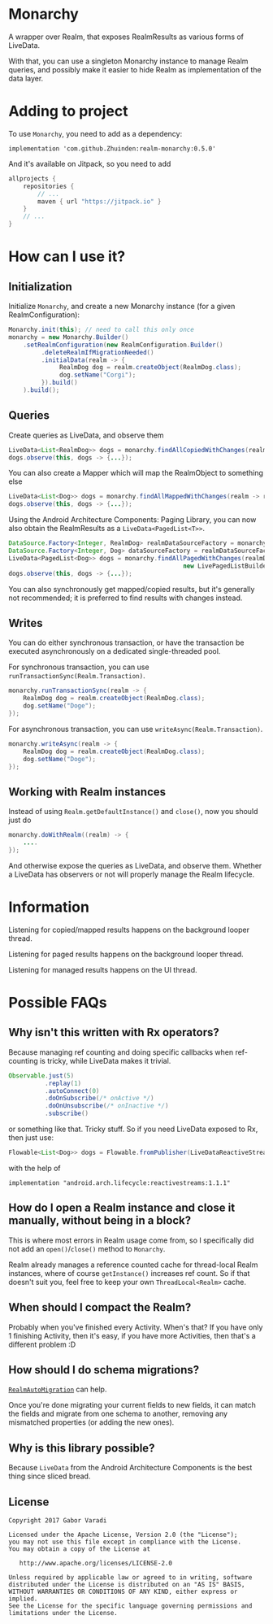 # Monarchy

A wrapper over Realm, that exposes RealmResults as various forms of LiveData.

With that, you can use a singleton Monarchy instance to manage Realm queries, and possibly make it easier to hide Realm as implementation of the data layer.

# Adding to project

To use `Monarchy`, you need to add as a dependency:

    implementation 'com.github.Zhuinden:realm-monarchy:0.5.0'
    
And it's available on Jitpack, so you need to add

``` groovy
allprojects {
    repositories {
        // ...
        maven { url "https://jitpack.io" }
    }
    // ...
}
```

# How can I use it?

## Initialization

Initialize `Monarchy`, and create a new Monarchy instance (for a given RealmConfiguration):

``` java
Monarchy.init(this); // need to call this only once
monarchy = new Monarchy.Builder()
    .setRealmConfiguration(new RealmConfiguration.Builder()
         .deleteRealmIfMigrationNeeded()
         .initialData(realm -> {
              RealmDog dog = realm.createObject(RealmDog.class);
              dog.setName("Corgi");
         }).build()
    ).build();
```

## Queries
                
Create queries as LiveData, and observe them

``` java
LiveData<List<RealmDog>> dogs = monarchy.findAllCopiedWithChanges(realm -> realm.where(RealmDog.class));
dogs.observe(this, dogs -> {...});
```
        
You can also create a Mapper which will map the RealmObject to something else

``` java
LiveData<List<Dog>> dogs = monarchy.findAllMappedWithChanges(realm -> realm.where(RealmDog.class), dog -> Dog.create(dog.getName()));
dogs.observe(this, dogs -> {...});
```

Using the Android Architecture Components: Paging Library, you can now also obtain the RealmResults as a `LiveData<PagedList<T>>`.

``` java
DataSource.Factory<Integer, RealmDog> realmDataSourceFactory = monarchy.createDataSourceFactory(realm -> realm.where(RealmDog.class));
DataSource.Factory<Integer, Dog> dataSourceFactory = realmDataSourceFactory.map(input -> Dog.create(input.getName()));
LiveData<PagedList<Dog>> dogs = monarchy.findAllPagedWithChanges(realmDataSourceFactory,
                                                new LivePagedListBuilder<>(dataSourceFactory, 20));
dogs.observe(this, dogs -> {...});
```

You can also synchronously get mapped/copied results, but it's generally not recommended; it is preferred to find results with changes instead.

## Writes

You can do either synchronous transaction, or have the transaction be executed asynchronously on a dedicated single-threaded pool.

For synchronous transaction, you can use `runTransactionSync(Realm.Transaction)`.

``` java
monarchy.runTransactionSync(realm -> {
    RealmDog dog = realm.createObject(RealmDog.class);
    dog.setName("Doge");
});
```

For asynchronous transaction, you can use `writeAsync(Realm.Transaction)`.

``` java
monarchy.writeAsync(realm -> {
    RealmDog dog = realm.createObject(RealmDog.class);
    dog.setName("Doge");
});
```

## Working with Realm instances

Instead of using `Realm.getDefaultInstance()` and `close()`, now you should just do

``` java
monarchy.doWithRealm((realm) -> {
    ....
});
```

And otherwise expose the queries as LiveData, and observe them. Whether a LiveData has observers or not will properly manage the Realm lifecycle.

# Information

Listening for copied/mapped results happens on the background looper thread.

Listening for paged results happens on the background looper thread.

Listening for managed results happens on the UI thread.

# Possible FAQs

## Why isn't this written with Rx operators?
 
Because managing ref counting and doing specific callbacks when ref-counting is tricky, while LiveData makes it trivial.

``` java
Observable.just(5)
          .replay(1)
          .autoConnect(0)
          .doOnSubscribe(/* onActive */)
          .doOnUnsubscribe(/* onInactive */)
          .subscribe()
```

or something like that. Tricky stuff. So if you need LiveData exposed to Rx, then just use:

``` java
Flowable<List<Dog>> dogs = Flowable.fromPublisher(LiveDataReactiveStreams.toPublisher(lifecycleOwner, liveData));
```

with the help of 

```
implementation "android.arch.lifecycle:reactivestreams:1.1.1"
```

## How do I open a Realm instance and close it manually, without being in a block?

This is where most errors in Realm usage come from, so I specifically did not add an `open()`/`close()` method to `Monarchy`.

Realm already manages a reference counted cache for thread-local Realm instances, where of course `getInstance()` increases ref count. So if that doesn't suit you, feel free to keep your own `ThreadLocal<Realm>` cache.

## When should I compact the Realm?

Probably when you've finished every Activity. When's that? If you have only 1 finishing Activity, then it's easy, if you have more Activities, then that's a different problem :D

## How should I do schema migrations?

[`RealmAutoMigration`](https://github.com/Zhuinden/realm-helpers/blob/872233b7026546323259d4d608adce6915d53b0c/realm-auto-migration/src/main/java/com/zhuinden/realmautomigration/RealmAutoMigration.java) can help. 

Once you're done migrating your current fields to new fields, it can match the fields and migrate from one schema to another, removing any mismatched properties (or adding the new ones).

## Why is this library possible?

Because `LiveData` from the Android Architecture Components is the best thing since sliced bread.

## License

    Copyright 2017 Gabor Varadi

    Licensed under the Apache License, Version 2.0 (the "License");
    you may not use this file except in compliance with the License.
    You may obtain a copy of the License at

       http://www.apache.org/licenses/LICENSE-2.0

    Unless required by applicable law or agreed to in writing, software
    distributed under the License is distributed on an "AS IS" BASIS,
    WITHOUT WARRANTIES OR CONDITIONS OF ANY KIND, either express or implied.
    See the License for the specific language governing permissions and
    limitations under the License.
